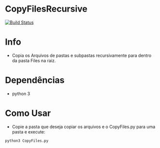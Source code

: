 # CopyFilesRecursive
[![Build Status](https://travis-ci.org/joemccann/dillinger.svg?branch=master)](https://github.com/c3t4r4)

# Info
- Copia os Arquivos de pastas e subpastas recursivamente para dentro da pasta Files na raiz.


# Dependências
- python 3

# Como Usar
* Copie a pasta que deseja copiar os arquivos e o CopyFiles.py para uma pasta e execute:
```sh
python3 CopyFiles.py
```
```